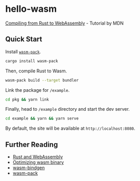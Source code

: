 # hello-wasm

[Compiling from Rust to WebAssembly](https://developer.mozilla.org/en-US/docs/WebAssembly/Rust_to_wasm) - Tutorial by MDN

## Quick Start

Install [`wasm-pack`](https://github.com/rustwasm/wasm-pack).

```bash
cargo install wasm-pack
```

Then, compile Rust to Wasm.

```bash
wasm-pack build --target bundler
```

Link the package for `/example`.

```bash
cd pkg && yarn link
```

Finally, head to `/example` directory and start the dev server.

```bash
cd example && yarn && yarn serve
```

By default, the site will be available at `http://localhost:8080`.

## Further Reading

- [Rust and WebAssembly](https://rustwasm.github.io/docs/book/introduction.html)
- [Optimizing wasm binary](https://rustwasm.github.io/docs/book/game-of-life/code-size.html)
- [wasm-bindgen](https://github.com/rustwasm/wasm-bindgen)
- [wasm-pack](https://github.com/rustwasm/wasm-pack)
